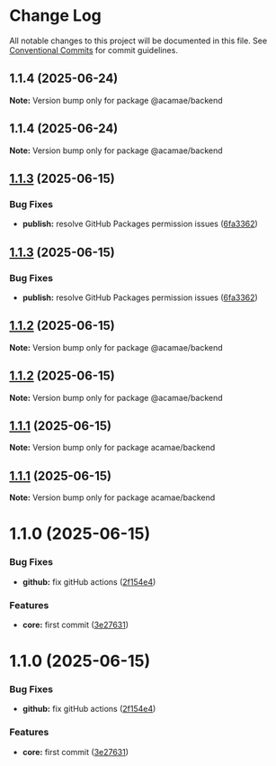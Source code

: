 # Change Log

All notable changes to this project will be documented in this file.
See [Conventional Commits](https://conventionalcommits.org) for commit guidelines.

## 1.1.4 (2025-06-24)

**Note:** Version bump only for package @acamae/backend

## 1.1.4 (2025-06-24)

**Note:** Version bump only for package @acamae/backend

## [1.1.3](https://github.com/acamae/acamae-backend/compare/v1.1.2...v1.1.3) (2025-06-15)

### Bug Fixes

- **publish:** resolve GitHub Packages permission issues ([6fa3362](https://github.com/acamae/acamae-backend/commit/6fa33624a5480b8b1088fdc3d250f25569b3dfc4))

## [1.1.3](https://github.com/acamae/acamae-backend/compare/v1.1.2...v1.1.3) (2025-06-15)

### Bug Fixes

- **publish:** resolve GitHub Packages permission issues ([6fa3362](https://github.com/acamae/acamae-backend/commit/6fa33624a5480b8b1088fdc3d250f25569b3dfc4))

## [1.1.2](https://github.com/acamae/acamae-backend/compare/v1.1.1...v1.1.2) (2025-06-15)

**Note:** Version bump only for package @acamae/backend

## [1.1.2](https://github.com/acamae/acamae-backend/compare/v1.1.1...v1.1.2) (2025-06-15)

**Note:** Version bump only for package @acamae/backend

## [1.1.1](https://github.com/acamae/acamae-backend/compare/v1.1.0...v1.1.1) (2025-06-15)

**Note:** Version bump only for package acamae/backend

## [1.1.1](https://github.com/acamae/acamae-backend/compare/v1.1.0...v1.1.1) (2025-06-15)

**Note:** Version bump only for package acamae/backend

# 1.1.0 (2025-06-15)

### Bug Fixes

- **github:** fix gitHub actions ([2f154e4](https://github.com/acamae/acamae-backend/commit/2f154e470c2f8a7f05759c64b578ce988a7d4287))

### Features

- **core:** first commit ([3e27631](https://github.com/acamae/acamae-backend/commit/3e276310a867be689fa96e8bf1c72fe599a45b47))

# 1.1.0 (2025-06-15)

### Bug Fixes

- **github:** fix gitHub actions ([2f154e4](https://github.com/acamae/acamae-backend/commit/2f154e470c2f8a7f05759c64b578ce988a7d4287))

### Features

- **core:** first commit ([3e27631](https://github.com/acamae/acamae-backend/commit/3e276310a867be689fa96e8bf1c72fe599a45b47))
